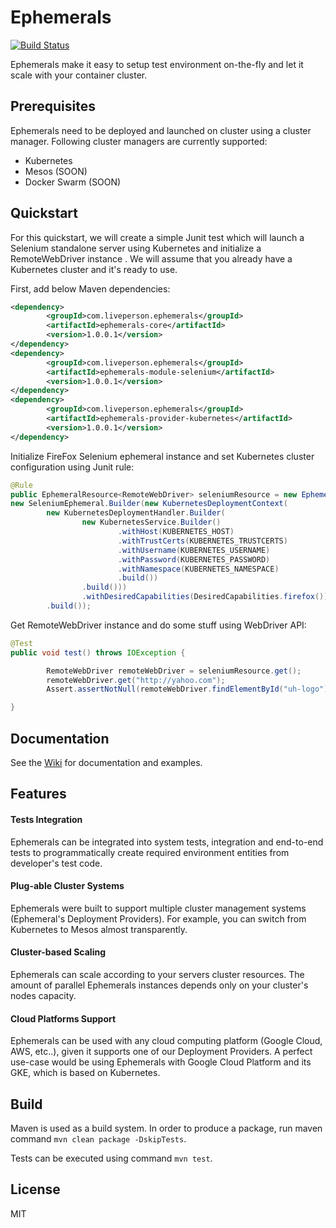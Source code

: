 # Ephemerals

[![Build Status](https://travis-ci.org/LivePersonInc/ephemerals.svg?branch=master)](https://travis-ci.org/LivePersonInc/ephemerals)

Ephemerals make it easy to setup test environment on-the-fly and let it scale with your container cluster.

## Prerequisites

Ephemerals need to be deployed and launched on cluster using a cluster manager. Following cluster managers are currently supported:

- Kubernetes
- Mesos (SOON)
- Docker Swarm (SOON)

## Quickstart

For this quickstart, we will create a simple Junit test which will launch a Selenium standalone server using Kubernetes and initialize a RemoteWebDriver instance . We will assume that you already have a Kubernetes cluster and it's ready to use.

First, add below Maven dependencies:

```xml
<dependency>
        <groupId>com.liveperson.ephemerals</groupId>
        <artifactId>ephemerals-core</artifactId>
        <version>1.0.0.1</version>
</dependency>
<dependency>
        <groupId>com.liveperson.ephemerals</groupId>
        <artifactId>ephemerals-module-selenium</artifactId>
        <version>1.0.0.1</version>
</dependency>
<dependency>
        <groupId>com.liveperson.ephemerals</groupId>
        <artifactId>ephemerals-provider-kubernetes</artifactId>
        <version>1.0.0.1</version>
</dependency>
```

Initialize FireFox Selenium ephemeral instance and set Kubernetes cluster configuration using Junit rule:

```java
@Rule
public EphemeralResource<RemoteWebDriver> seleniumResource = new EphemeralResource(
new SeleniumEphemeral.Builder(new KubernetesDeploymentContext(
        new KubernetesDeploymentHandler.Builder(
                new KubernetesService.Builder()
                        .withHost(KUBERNETES_HOST)
                        .withTrustCerts(KUBERNETES_TRUSTCERTS)
                        .withUsername(KUBERNETES_USERNAME)
                        .withPassword(KUBERNETES_PASSWORD)
                        .withNamespace(KUBERNETES_NAMESPACE)
                        .build())
                .build()))
                .withDesiredCapabilities(DesiredCapabilities.firefox())
        .build());
```

Get RemoteWebDriver instance and do some stuff using WebDriver API:

```java
@Test
public void test() throws IOException {

        RemoteWebDriver remoteWebDriver = seleniumResource.get();
        remoteWebDriver.get("http://yahoo.com");
        Assert.assertNotNull(remoteWebDriver.findElementById("uh-logo"));

}
```

## Documentation

See the [Wiki](https://github.com/LivePersonInc/ephemerals/wiki/) for documentation and examples.

## Features

#### Tests Integration

Ephemerals can be integrated into system tests, integration and end-to-end tests to programmatically create required environment entities from developer's test code.

#### Plug-able Cluster Systems
 
Ephemerals were built to support multiple cluster management systems (Ephemeral's Deployment Providers). For example, you can switch from Kubernetes to Mesos almost transparently.

#### Cluster-based Scaling

Ephemerals can scale according to your servers cluster resources. The amount of parallel Ephemerals instances depends only on your cluster's nodes capacity.

#### Cloud Platforms Support

Ephemerals can be used with any cloud computing platform (Google Cloud, AWS, etc..), given it supports one of our Deployment Providers.
A perfect use-case would be using Ephemerals with Google Cloud Platform and its GKE, which is based on Kubernetes.


## Build

Maven is used as a build system. In order to produce a package, run maven command `mvn clean package -DskipTests`. 

Tests can be executed using command `mvn test`.

## License

MIT
